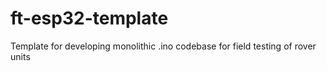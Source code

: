 # ft-esp32-template
Template for developing monolithic .ino codebase for field testing of rover units

